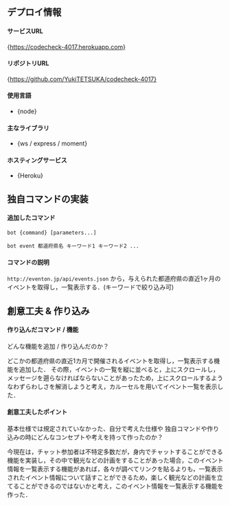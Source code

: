 ## デプロイ情報
#### サービスURL
{https://codecheck-4017.herokuapp.com}

#### リポジトリURL
{https://github.com/YukiTETSUKA/codecheck-4017}

#### 使用言語
- {node}

#### 主なライブラリ
- {ws / express / moment}

####  ホスティングサービス
- {Heroku}

## 独自コマンドの実装
#### 追加したコマンド
```
bot {command} [parameters...]

bot event 都道府県名 キーワード1 キーワード2 ...
```

#### コマンドの説明
`http://eventon.jp/api/events.json` から，与えられた都道府県の直近1ヶ月のイベントを取得し，一覧表示する．(キーワードで絞り込み可)

## 創意工夫 & 作り込み
#### 作り込んだコマンド / 機能
どんな機能を追加 / 作り込んだのか？

どこかの都道府県の直近1カ月で開催されるイベントを取得し，一覧表示する機能を追加した．
その際，イベントの一覧を縦に並べると，上にスクロールし，メッセージを遡らなければならないことがあったため，上にスクロールするようなわずらわしさを解消しようと考え，カルーセルを用いてイベント一覧を表示した．

#### 創意工夫したポイント
基本仕様では規定されていなかった、自分で考えた仕様や
独自コマンドや作り込みの時にどんなコンセプトや考えを持って作ったのか？

今現在は，チャット参加者は不特定多数だが，身内でチャットすることができる機能を実装し，その中で観光などの計画をすることがあった場合，このイベント情報を一覧表示する機能があれば，各々が調べてリンクを貼るよりも，一覧表示されたイベント情報について話すことができるため，楽しく観光などの計画を立てることができるのではないかと考え，このイベント情報を一覧表示する機能を作った．
